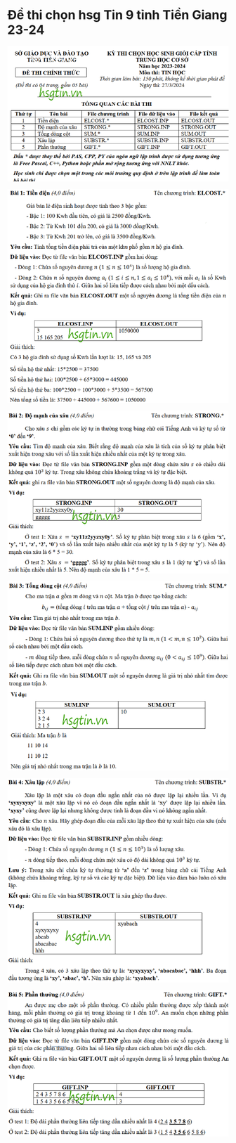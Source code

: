 # Đề thi chọn hsg Tin 9 tỉnh Tiền Giang 23-24

![](tg923b0.png)

![](tg923b1.png)

![](tg923b2.png)

![](tg923b3.png)

![](tg923b4.png)

![](tg923b5.png)
